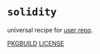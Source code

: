 # `solidity`

universal recipe for [user repo](../themartiancompany/ur).

[PKGBUILD](PKGBUILD)
[LICENSE](COPYING)
